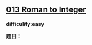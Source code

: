 ## [013 Roman to Integer](https://leetcode.com/problems/roman-to-integer/description/)

**difficulity:easy**

**题目：**
